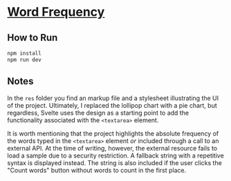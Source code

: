 # [Word Frequency](https://codepen.io/borntofrappe/full/QWWWqQM)

## How to Run

```bash
npm install
npm run dev
```

## Notes

In the `res` folder you find an markup file and a stylesheet illustrating the UI of the project. Ultimately, I replaced the lollipop chart with a pie chart, but regardless, Svelte uses the design as a starting point to add the functionality associated with the `<textarea>` element.

It is worth mentioning that the project highlights the absolute frequency of the words typed in the `<textarea>` element _or_ included through a call to an external API. At the time of writing, however, the external resource fails to load a sample due to a security restriction. A fallback string with a repetitive syntax is displayed instead. The string is also included if the user clicks the "Count words" button without words to count in the first place.
